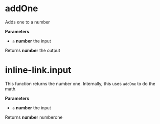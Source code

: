 # addOne

Adds one to a number


**Parameters**

-   `a` **number** the input



Returns **number** the output




# inline-link.input

This function returns the number one. Internally, this uses
`addOne` to do the math.


**Parameters**

-   `a` **number** the input



Returns **number** numberone



